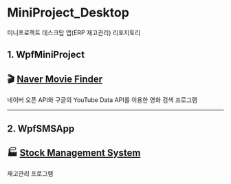 # MiniProject_Desktop
미니프로젝트 데스크탑 앱(ERP 재고관리) 리포지토리<br/>

## 1. WpfMiniProject<br/>
## 🎬 [Naver Movie Finder](https://github.com/taekyom/MiniProject_Desktop/tree/main/WpfMiniProject/NaverMovieFinderApp)<br/>
네이버 오픈 API와 구글의 YouTube Data API를 이용한 영화 검색 프로그램<br/>

------------------------------------

## 2. WpfSMSApp<br/>
## 🏭 [Stock Management System](https://github.com/taekyom/MiniProject_Desktop/tree/main/WpfSMSApp/WpfSMSApp)<br/>
재고관리 프로그램<br/>

